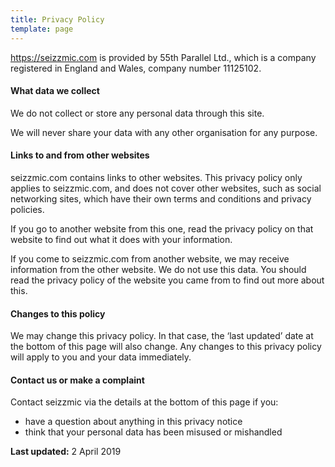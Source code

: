 ```yaml
---
title: Privacy Policy
template: page
---
```

https://seizzmic.com is provided by 55th Parallel Ltd., which is a company registered in England and Wales, company number 11125102.

#### What data we collect
We do not collect or store any personal data through this site.

We will never share your data with any other organisation for any purpose.

#### Links to and from other websites
seizzmic.com contains links to other websites. This privacy policy only applies to seizzmic.com, and does not cover other websites, such as social networking sites, which have their own terms and conditions and privacy policies.

If you go to another website from this one, read the privacy policy on that website to find out what it does with your information.

If you come to seizzmic.com from another website, we may receive information from the other website. We do not use this data. You should read the privacy policy of the website you came from to find out more about this.

#### Changes to this policy
We may change this privacy policy. In that case, the ‘last updated’ date at the bottom of this page will also change. Any changes to this privacy policy will apply to you and your data immediately.

#### Contact us or make a complaint
Contact seizzmic via the details at the bottom of this page if you:  
- have a question about anything in this privacy notice
- think that your personal data has been misused or mishandled

**Last updated:** 2 April 2019